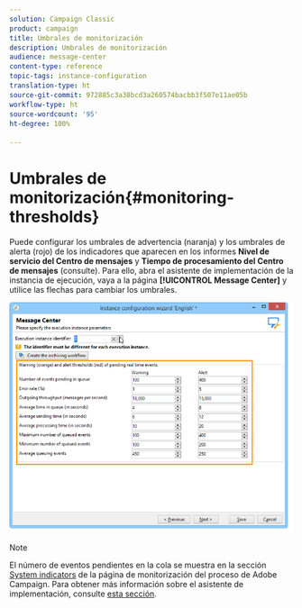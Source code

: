 ```yaml
---
solution: Campaign Classic
product: campaign
title: Umbrales de monitorización
description: Umbrales de monitorización
audience: message-center
content-type: reference
topic-tags: instance-configuration
translation-type: ht
source-git-commit: 972885c3a38bcd3a260574bacbb3f507e11ae05b
workflow-type: ht
source-wordcount: '95'
ht-degree: 100%

---
```



# Umbrales de monitorización{#monitoring-thresholds}

Puede configurar los umbrales de advertencia (naranja) y los umbrales de alerta (rojo) de los indicadores que aparecen en los informes **Nivel de servicio del Centro de mensajes** y **Tiempo de procesamiento del Centro de mensajes** (consulte). [](../../message-center/using/about-transactional-messaging-reports.md) Para ello, abra el asistente de implementación de la instancia de ejecución, vaya a la página **[!UICONTROL Message Center]** y utilice las flechas para cambiar los umbrales.

![](assets/messagecenter_monitor_events_001.png)

>[!NOTE]
>
>El número de eventos pendientes en la cola se muestra en la sección [System indicators](../../production/using/monitoring-processes.md#system-indicators) de la página de monitorización del proceso de Adobe Campaign. Para obtener más información sobre el asistente de implementación, consulte [esta sección](../../installation/using/deploying-an-instance.md#deployment-wizard).

